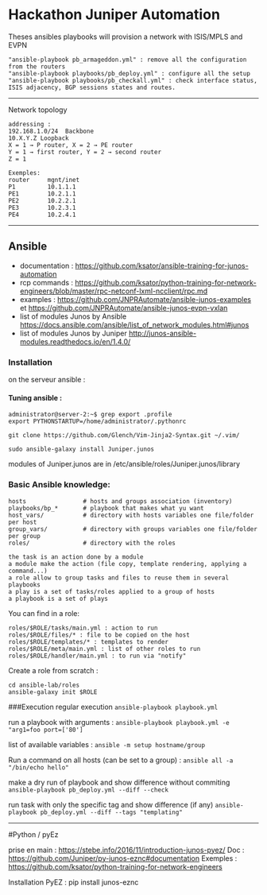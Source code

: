 # Hackathon Juniper Automation

 Theses ansibles playbooks will provision a network with ISIS/MPLS and EVPN
 

 
 ```
"ansible-playbook pb_armageddon.yml" : remove all the configuration from the routers
"ansible-playbook playbooks/pb_deploy.yml" : configure all the setup
"ansible-playbook playbooks/pb_checkall.yml" : check interface status, ISIS adjacency, BGP sessions states and routes.
 ```

---
Network topology
 ```
addressing :
192.168.1.0/24  Backbone
10.X.Y.Z Loopback
X = 1 → P router, X = 2 → PE router
Y = 1 → first router, Y = 2 → second router
Z = 1

Exemples:
router     mgnt/inet 
P1         10.1.1.1
PE1        10.2.1.1 
PE2        10.2.2.1 
PE3        10.2.3.1 
PE4        10.2.4.1 
 ```
- - - 
## Ansible
* documentation : https://github.com/ksator/ansible-training-for-junos-automation
* rcp commands : https://github.com/ksator/python-training-for-network-engineers/blob/master/rpc-netconf-lxml-ncclient/rpc.md
* examples : https://github.com/JNPRAutomate/ansible-junos-examples et https://github.com/JNPRAutomate/ansible-junos-evpn-vxlan
* list of modules Junos by Ansible https://docs.ansible.com/ansible/list_of_network_modules.html#junos
* list of modules Junos by Juniper http://junos-ansible-modules.readthedocs.io/en/1.4.0/

### Installation
on the serveur ansible :

#### Tuning ansible :
```
administrator@server-2:~$ grep export .profile
export PYTHONSTARTUP=/home/administrator/.pythonrc

git clone https://github.com/Glench/Vim-Jinja2-Syntax.git ~/.vim/

sudo ansible-galaxy install Juniper.junos
```
modules of Juniper.junos are in /etc/ansible/roles/Juniper.junos/library


### Basic Ansible knowledge:
```
hosts                # hosts and groups association (inventory)
playbooks/bp_*       # playbook that makes what yu want
host_vars/           # directory with hosts variables one file/folder per host
group_vars/          # directory with groups variables one file/folder per group
roles/               # directory with the roles

the task is an action done by a module
a module make the action (file copy, template rendering, applying a command...)
a role allow to group tasks and files to reuse them in several playbooks
a play is a set of tasks/roles applied to a group of hosts
a playbook is a set of plays
```

You can find in a role:
```
roles/$ROLE/tasks/main.yml : action to run
roles/$ROLE/files/* : file to be copied on the host
roles/$ROLE/templates/* : templates to render
roles/$ROLE/meta/main.yml : list of other roles to run
roles/$ROLE/handler/main.yml : to run via "notify"
```

Create a role from scratch :
```
cd ansible-lab/roles
ansible-galaxy init $ROLE
```

###Execution
regular execution
```ansible-playbook playbook.yml```

run a playbook with arguments :
```ansible-playbook playbook.yml -e "arg1=foo port=['80']```

list of available variables :
```ansible -m setup hostname/group```

Run a command on all hosts (can be set to a group) :
```ansible all -a "/bin/echo hello"```

make a dry run of playbook and show difference without commiting
```ansible-playbook pb_deploy.yml --diff --check```

run task with only the specific tag and show difference (if any)
```ansible-playbook pb_deploy.yml --diff --tags "templating"```




- - - 
#Python / pyEz

prise en main : https://stebe.info/2016/11/introduction-junos-pyez/
Doc : https://github.com/Juniper/py-junos-eznc#documentation
Exemples : https://github.com/ksator/python-training-for-network-engineers


Installation
PyEZ :
pip install junos-eznc
